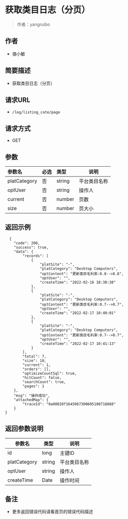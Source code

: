 # 获取类目日志（分页）

> 作者：yangruibo

## 作者
- 骆小敏
	
	
## 简要描述

- 获取类目日志（分页）

## 请求URL
- ` /log/listing_cate/page `

## 请求方式
- GET


## 参数

|参数名|必选|类型|说明|
|:----    |:---|:----- |-----   |
|platCategory|否  |string |平台类目名称   |
|optUser|否  |string |操作人   |
|current |否  |number |页数   |
|size |否  |number |页大小   |


## 返回示例

``` 
  {
    "code": 200,
    "success": true,
    "data": {
        "records": [
            {
                "platSite": "-",
                "platCategory": "Desktop Computers",
                "optContent": "更新类目毛利率:0.8-->0.8",
                "optUser": "",
                "createTime": "2022-02-16 18:38:38"
            },
            {
                "platSite": "-",
                "platCategory": "Desktop Computers",
                "optContent": "更新类目毛利率:0.7-->0.7",
                "optUser": "",
                "createTime": "2022-02-17 10:40:01"
            },
            {
                "platSite": "-",
                "platCategory": "Desktop Computers",
                "optContent": "更新类目毛利率:0.7-->0.7",
                "optUser": "",
                "createTime": "2022-02-17 10:41:13"
            }
        ],
        "total": 7,
        "size": 10,
        "current": 1,
        "orders": [],
        "optimizeCountSql": true,
        "hitCount": false,
        "searchCount": true,
        "pages": 1
    },
    "msg": "操作成功",
    "attachedMap": {
        "traceId": "0a00020f1645067300605100718868"
    }
}
```

## 返回参数说明

|参数名|类型|说明|
|-----|-----|-----|
|id |long   |主键ID |
|platCategory|string |平台类目名称   |
|optUser|string |操作人   |
|createTime|Date |操作时间   |

## 备注

- 更多返回错误代码请看首页的错误代码描述